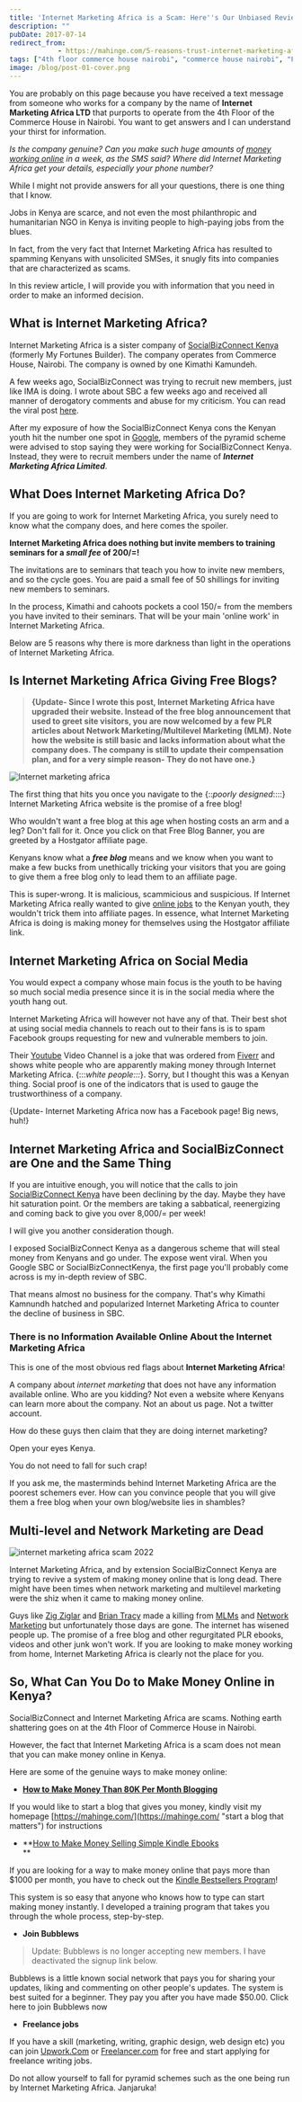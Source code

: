 ```yaml
---
title: 'Internet Marketing Africa is a Scam: Here''s Our Unbiased Review'
description: ""
pubDate: 2017-07-14
redirect_from:
            - https://mahinge.com/5-reasons-trust-internet-marketing-africa/
tags: ["4th floor commerce house nairobi", "commerce house nairobi", "Featured", "internet marketing africa", "Multi-level marketing", "sbc", "socialbizconnect"]
image: /blog/post-01-cover.png
---
```

<!-- wp:paragraph -->

You are probably on this page because you have received a text message from someone who works for a company by the name of **Internet Marketing Africa LTD** that purports to operate from the 4th Floor of the Commerce House in Nairobi. You want to get answers and I can understand your thirst for information.

<!-- /wp:paragraph -->

<!-- wp:paragraph -->

_Is the company genuine? Can you make such huge amounts of [money working online](https://mahinge.com/can-make-money-freelancing-kenya/ "freelance writing jobs") in a week, as the SMS said? Where did Internet Marketing Africa get your details, especially your phone number?_

<!-- /wp:paragraph -->

<!-- wp:paragraph -->

While I might not provide answers for all your questions, there is one thing that I know.

<!-- /wp:paragraph -->

<!-- wp:paragraph -->

Jobs in Kenya are scarce, and not even the most philanthropic and humanitarian NGO in Kenya is inviting people to high-paying jobs from the blues.

<!-- /wp:paragraph -->

<!-- wp:paragraph -->

In fact, from the very fact that Internet Marketing Africa has resulted to spamming Kenyans with unsolicited SMSes, it snugly fits into companies that are characterized as scams.

<!-- /wp:paragraph -->

<!-- wp:paragraph -->

In this review article, I will provide you with information that you need in order to make an informed decision.

<!-- /wp:paragraph -->

<!-- wp:heading -->

## What is Internet Marketing Africa?

<!-- /wp:heading -->

<!-- wp:paragraph -->

Internet Marketing Africa is a sister company of [SocialBizConnect Kenya](https://mahinge.com/socialbizconnect-sbc-kenya-review/ "SocialbizConnect") (formerly My Fortunes Builder). The company operates from Commerce House, Nairobi. The company is owned by one Kimathi Kamundeh.

<!-- /wp:paragraph -->

<!-- wp:paragraph -->

A few weeks ago, SocialBizConnect was trying to recruit new members, just like IMA is doing. I wrote about SBC a few weeks ago and received all manner of derogatory comments and abuse for my criticism. You can read the viral post [here](https://mahinge.com/socialbizconnect-sbc-kenya-review/).

<!-- /wp:paragraph -->

<!-- wp:paragraph -->

After my exposure of how the SocialBizConnect Kenya cons the Kenyan youth hit the number one spot in [Google](https://mahinge.com/wp-content/uploads/2014/07/finance?q=NASDAQ:GOOG "NASDAQ: GOOG"), members of the pyramid scheme were advised to stop saying they were working for SocialBizConnect Kenya. Instead, they were to recruit members under the name of _**Internet Marketing Africa Limited**_.

<!-- /wp:paragraph -->

<!-- wp:heading -->

## What Does Internet Marketing Africa Do?

<!-- /wp:heading -->

<!-- wp:paragraph -->

If you are going to work for Internet Marketing Africa, you surely need to know what the company does, and here comes the spoiler.

<!-- /wp:paragraph -->

<!-- wp:paragraph -->

**Internet Marketing Africa does nothing but invite members to training seminars for a _small fee_ of 200/=!**

<!-- /wp:paragraph -->

<!-- wp:paragraph -->

The invitations are to seminars that teach you how to invite new members, and so the cycle goes. You are paid a small fee of 50 shillings for inviting new members to seminars.

<!-- /wp:paragraph -->

<!-- wp:paragraph -->

In the process, Kimathi and cahoots pockets a cool 150/= from the members you have invited to their seminars. That will be your main 'online work' in Internet Marketing Africa.

<!-- /wp:paragraph -->

<!-- wp:paragraph -->

Below are 5 reasons why there is more darkness than light in the operations of Internet Marketing Africa.

<!-- /wp:paragraph -->

<!-- wp:heading -->

## Is Internet Marketing Africa Giving Free Blogs?

<!-- /wp:heading -->

<!-- wp:quote -->

> **{Update- Since I wrote this post, Internet Marketing Africa have upgraded their website. Instead of the free blog announcement that used to greet site visitors, you are now welcomed by a few PLR articles about Network Marketing/Multilevel Marketing (MLM). Note how the website is still basic and lacks information about what the company does. The company is still to update their compensation plan, and for a very simple reason- They do not have one.}**

<!-- /wp:quote -->

<!-- wp:image {"align":"left","id":9002} -->

![Internet marketing africa](https://mahinge.com/wp-content/uploads/2014/07/Internet-marketing-africa.gif)

<!-- /wp:image -->

<!-- wp:paragraph -->

The first thing that hits you once you navigate to the {::_poorly designed_::::} Internet Marketing Africa website is the promise of a free blog!

<!-- /wp:paragraph -->

<!-- wp:paragraph -->

Who wouldn't want a free blog at this age when hosting costs an arm and a leg? Don't fall for it. Once you click on that Free Blog Banner, you are greeted by a Hostgator affiliate page.

<!-- /wp:paragraph -->

<!-- wp:paragraph -->

Kenyans know what a _**free blog**_ means and we know when you want to make a few bucks from unethically tricking your visitors that you are going to give them a free blog only to lead them to an affiliate page.

<!-- /wp:paragraph -->

<!-- wp:paragraph -->

This is super-wrong. It is malicious, scammicious and suspicious. If Internet Marketing Africa really wanted to give [online jobs](https://mahinge.com/wp-content/uploads/2014/07/www.kenyanpridespot1.com "online jobs in Kenya") to the Kenyan youth, they wouldn't trick them into affiliate pages. In essence, what Internet Marketing Africa is doing is making money for themselves using the Hostgator affiliate link.

<!-- /wp:paragraph -->

<!-- wp:heading -->

## Internet Marketing Africa on Social Media

<!-- /wp:heading -->

<!-- wp:paragraph -->

You would expect a company whose main focus is the youth to be having so much social media presence since it is in the social media where the youth hang out.

<!-- /wp:paragraph -->

<!-- wp:paragraph -->

Internet Marketing Africa will however not have any of that. Their best shot at using social media channels to reach out to their fans is is to spam Facebook groups requesting for new and vulnerable members to join.

<!-- /wp:paragraph -->

<!-- wp:paragraph -->

Their [Youtube](https://mahinge.com/wp-content/uploads/2014/07/YouTube "YouTube") Video Channel is a joke that was ordered from [Fiverr](https://mahinge.com/wp-content/uploads/2014/07/fiverr "Fiverr.com") and shows white people who are apparently making money through Internet Marketing Africa. {:::_white people:::_}. Sorry, but I thought this was a Kenyan thing. Social proof is one of the indicators that is used to gauge the trustworthiness of a company.

<!-- /wp:paragraph -->

<!-- wp:paragraph -->

{Update- Internet Marketing Africa now has a Facebook page! Big news, huh!}

<!-- /wp:paragraph -->

<!-- wp:heading -->

## Internet Marketing Africa and SocialBizConnect are One and the Same Thing

<!-- /wp:heading -->

<!-- wp:paragraph -->

If you are intuitive enough, you will notice that the calls to join [SocialBizConnect Kenya](https://mahinge.com/socialbizconnect-sbc-kenya-review/ "SocialBizConnect Review") have been declining by the day. Maybe they have hit saturation point. Or the members are taking a sabbatical, reenergizing and coming back to give you over 8,000/= per week!

<!-- /wp:paragraph -->

<!-- wp:paragraph -->

I will give you another consideration though.

<!-- /wp:paragraph -->

<!-- wp:paragraph -->

I exposed SocialBizConnect Kenya as a dangerous scheme that will steal money from Kenyans and go under. The expose went viral. When you Google SBC or SocialBizConnectKenya, the first page you'll probably come across is my in-depth review of SBC.

<!-- /wp:paragraph -->

<!-- wp:paragraph -->

That means almost no business for the company. That's why Kimathi Kamnundh hatched and popularized Internet Marketing Africa to counter the decline of business in SBC.

<!-- /wp:paragraph -->

<!-- wp:heading {"level":3} -->

### There is no Information Available Online About the Internet Marketing Africa

<!-- /wp:heading -->

<!-- wp:paragraph -->

This is one of the most obvious red flags about **Internet Marketing Africa**!

<!-- /wp:paragraph -->

<!-- wp:paragraph -->

A company about _internet marketing_ that does not have any information available online. Who are you kidding? Not even a website where Kenyans can learn more about the company. Not an about us page. Not a twitter account.

<!-- /wp:paragraph -->

<!-- wp:paragraph -->

How do these guys then claim that they are doing internet marketing?

<!-- /wp:paragraph -->

<!-- wp:paragraph -->

Open your eyes Kenya.

<!-- /wp:paragraph -->

<!-- wp:paragraph -->

You do not need to fall for such crap!

<!-- /wp:paragraph -->

<!-- wp:paragraph -->

If you ask me, the masterminds behind Internet Marketing Africa are the poorest schemers ever. How can you convince people that you will give them a free blog when your own blog/website lies in shambles?

<!-- /wp:paragraph -->

<!-- wp:heading -->

## Multi-level and Network Marketing are Dead

<!-- /wp:heading -->

<!-- wp:image {"align":"center","id":16179,"sizeSlug":"full","linkDestination":"none"} -->

![internet marketing africa scam 2022](./images/wp-content-uploads-2017-07-internet-marketing-africa-scam-2022.jpg)

<!-- /wp:image -->

<!-- wp:paragraph -->

Internet Marketing Africa, and by extension SocialBizConnect Kenya are trying to revive a system of making money online that is long dead. There might have been times when network marketing and multilevel marketing were the shiz when it came to making money online.

<!-- /wp:paragraph -->

<!-- wp:paragraph -->

Guys like [Zig Ziglar](https://mahinge.com/wp-content/uploads/2014/07/www.ziglar.com "Zig Ziglar") and [Brian Tracy](https://mahinge.com/wp-content/uploads/2014/07/briantracy.com) made a killing from [MLMs](https://mahinge.com/wp-content/uploads/2014/07/Multi-level_marketing) and [Network Marketing](https://mahinge.com/wp-content/uploads/2014/07/would-you-join-a-multi-level-marketing-company-for-retirement-income) but unfortunately those days are gone. The internet has wisened people up. The promise of a free blog and other regurgitated PLR ebooks, videos and other junk won't work. If you are looking to make money working from home, Internet Marketing Africa is clearly not the place for you.

<!-- /wp:paragraph -->

<!-- wp:heading -->

## So, What Can You Do to Make Money Online in Kenya?

<!-- /wp:heading -->

<!-- wp:paragraph -->

SocialBizConnect and Internet Marketing Africa are scams. Nothing earth shattering goes on at the 4th Floor of Commerce House in Nairobi.

<!-- /wp:paragraph -->

<!-- wp:paragraph -->

However, the fact that Internet Marketing Africa is a scam does not mean that you can make money online in Kenya.

<!-- /wp:paragraph -->

<!-- wp:paragraph -->

Here are some of the genuine ways to make money online:

<!-- /wp:paragraph -->

<!-- wp:list -->

- **[How to Make Money Than 80K Per Month Blogging](https://mahinge.com/ "start a blog that matters")**

<!-- /wp:list -->

<!-- wp:paragraph -->

If you would like to start a blog that gives you money, kindly visit my homepage [https://mahinge.com/](https://mahinge.com/ "start a blog that matters") for instructions

<!-- /wp:paragraph -->

<!-- wp:list -->

- **[How to Make Money Selling Simple Kindle Ebooks](https://mahinge.com/introducing-kindle-bestsellers-program/)  
  **

<!-- /wp:list -->

<!-- wp:paragraph -->

If you are looking for a way to make money online that pays more than \$1000 per month, you have to check out the [Kindle Bestsellers Program](https://mahinge.com/introducing-kindle-bestsellers-program/)!

<!-- /wp:paragraph -->

<!-- wp:paragraph -->

This system is so easy that anyone who knows how to type can start making money instantly. I developed a training program that takes you through the whole process, step-by-step.

<!-- /wp:paragraph -->

<!-- wp:list -->

- **Join Bubblews**

<!-- /wp:list -->

<!-- wp:quote -->

> Update: Bubblews is no longer accepting new members. I have deactivated the signup link below.

<!-- /wp:quote -->

<!-- wp:paragraph -->

Bubblews is a little known social network that pays you for sharing your updates, liking and commenting on other people's updates. The system is best suited for a beginner. They pay you after you have made \$50.00. Click here to join Bubblews now

<!-- /wp:paragraph -->

<!-- wp:list -->

- **Freelance jobs**

<!-- /wp:list -->

<!-- wp:paragraph -->

If you have a skill (marketing, writing, graphic design, web design etc) you can join [Upwork.Com](https://upwork.com/ "Elance") or [Freelancer.com](https://freelancer.com/ "Freelancer") for free and start applying for freelance writing jobs.

<!-- /wp:paragraph -->

<!-- wp:paragraph -->

Do not allow yourself to fall for pyramid schemes such as the one being run by Internet Marketing Africa. Janjaruka!

<!-- /wp:paragraph -->

